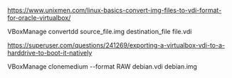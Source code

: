 https://www.unixmen.com/linux-basics-convert-img-files-to-vdi-format-for-oracle-virtualbox/

VBoxManage convertdd source_file.img destination_file file.vdi


https://superuser.com/questions/241269/exporting-a-virtualbox-vdi-to-a-harddrive-to-boot-it-natively

VBoxManage clonemedium --format RAW debian.vdi debian.img
